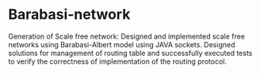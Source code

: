 # Barabasi-network
Generation of Scale free network:
Designed and implemented scale free networks using Barabasi-Albert model using JAVA sockets. Designed solutions for management of routing table and successfully 
executed tests to verify the correctness of implementation of the routing protocol.




